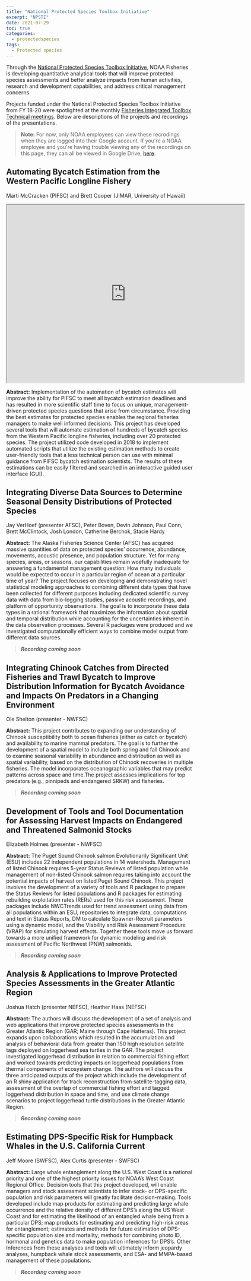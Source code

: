 ```yaml
---
title: "National Protected Species Toolbox Initiative"
excerpt: "NPSTI"
date: 2021-07-29
toc: true
categories:
  - protectedspecies
tags:
  - Protected species
---
```


Through the [National Protected Species Toolbox Initiative](https://www.fisheries.noaa.gov/national/population-assessments/national-protected-species-toolbox-initiative), NOAA Fisheries is developing quantitative analytical tools that will improve protected species assessments and better analyze impacts from human activities, research and development capabilities, and address critical management concerns. 

Projects funded under the National Protected Species Toolbox Initiative from FY 18-20 were spotlighted at the monthly [Fisheries Integrated Toolbox Technical meetings](https://noaa-fisheries-integrated-toolbox.github.io/news/NOAA-FIT-Tech-Meeting/). Below are descriptions of the projects and recordings of the presentations. 

> **Note:** For now, only NOAA employees can view these recrodings when they are logged into their Google account. If you're a NOAA employee and you're having trouble viewing any of the recordings on this page, they can all be viewed in Google Drive, [here](https://drive.google.com/drive/folders/1jP8_VgFIrrtYaE5_RV8Tw73mR9dMfPrw?usp=sharing). 

## Automating Bycatch Estimation from the Western Pacific Longline Fishery 

Marti McCracken (PIFSC) and Brett Cooper (JIMAR, University of Hawaii) 

<iframe src="https://drive.google.com/file/d/1SOlIY4JCfFkxCMn8I42v83RfTdDGTDtP/preview" width="640" height="480" allow="autoplay"></iframe>

**Abstract:** Implementation of the automation of bycatch estimates will improve the ability for PIFSC to meet all bycatch estimation deadlines and has resulted in more scientific staff time to focus on unique, management-driven protected species questions that arise from circumstance. Providing the best estimates for protected species enables the regional fisheries managers to make well informed decisions. This project has developed several tools that will automate estimation of hundreds of bycatch species from the Western Pacific longline fisheries, including over 20 protected species. The project utilized code developed in 2018 to implement automated scripts that utilize the existing estimation methods to create user-friendly tools that a less technical person can use with minimal guidance from PIFSC bycatch estimation scientists. The results of these estimations can be easily filtered and searched in an interactive guided user interface (GUI).

##  Integrating Diverse Data Sources to Determine Seasonal Density Distributions of Protected Species

Jay VerHoef (presenter AFSC), Peter Boven, Devin Johnson, Paul Conn, Brett McClintock, Josh London, Catherine Berchok, Stacie Hardy 

**Abstract:** The Alaska Fisheries Science Center (AFSC) has acquired massive quantities of data on protected species’ occurrence, abundance, movements, acoustic presence, and population structure. Yet for many species, areas, or seasons, our capabilities remain woefully inadequate for answering a fundamental management question: How many individuals would be expected to occur in a particular region of ocean at a particular time of year? The project focuses on developing and demonstrating novel statistical modeling approaches to combining different data types that have been collected for different purposes including dedicated scientific survey data with data from bio-logging studies, passive acoustic recordings, and platform of opportunity observations. The goal is to incorporate these data types in a rational framework that maximizes the information about spatial and temporal distribution while accounting for the uncertainties inherent in the data observation processes. Several R packages were produced and we investigated computationally efficient ways to combine model output from different data sources. 

> ***Recording coming soon***

##  Integrating Chinook Catches from Directed Fisheries and Trawl Bycatch to  Improve Distribution Information for Bycatch Avoidance and Impacts On Predators in a Changing Environment

Ole Shelton (presenter - NWFSC) 

**Abstract:** This project contributes to expanding our understanding of Chinook susceptibility both to ocean  fisheries (either as catch or bycatch) and availability to marine mammal predators. The goal is to  further the development of a spatial model to include both spring and fall Chinook and to  examine seasonal variability in abundance and distribution as well as spatial variability, based on  the distribution of Chinook recoveries in multiple fisheries. The model incorporates  oceanographic variables that may predict patterns across space and time.The project assesses  implications for top predators (e.g., pinnipeds and endangered SRKW) and fisheries. 

> ***Recording coming soon***

## Development of Tools and Tool Documentation for Assessing Harvest Impacts on  Endangered and Threatened Salmonid Stocks

Elizabeth Holmes (presenter - NWFSC) 

**Abstract:** The Puget Sound Chinook salmon Evolutionarily Significant Unit (ESU) includes 22 independent  populations in 14 watersheds. Management of listed Chinook requires 5-year Status Reviews of  listed population while management of non-listed Chinook salmon requires taking into account  the potential impacts of harvest on listed Puget Sound Chinook. This project involves the  development of a variety of tools and R packages to prepare the Status Reviews for listed  populations and R packages for estimating rebuilding exploitation rates (RERs) used for this risk  assessment. These packages include NWCTrends used for trend assessment using data from  all populations within an ESU, repositories to integrate data, computations and text in Status  Reports, DM to calculate Spawner-Recruit parameters using a dynamic model, and the Viability  and Risk Assessment Procedure (VRAP) for simulating harvest effects. Together these tools  move us forward towards a more unified framework for dynamic modeling and risk assessment  of Pacific Northwest (PNW) salmonids.

> ***Recording coming soon***

## Analysis & Applications to Improve Protected Species Assessments in the Greater  Atlantic Region

Joshua Hatch (presenter NEFSC), Heather Haas (NEFSC) 

**Abstract:** The authors will discuss the development of a set of analysis and web applications that improve  protected species assessments in the Greater Atlantic Region (GAR; Maine through Cape Hatteras).  This project expands upon collaborations which resulted in the accumulation and analysis of  behavioral data from greater than 150 high resolution satellite tags deployed on loggerhead sea  turtles in the GAR. The project investigated loggerhead distribution in relation to commercial fishing  effort and worked towards predicting impacts on loggerhead populations from thermal components  of ecosystem change. The authors will discuss the three anticipated outputs of the project which  include the development of an R shiny application for track reconstruction from satellite-tagging data,  assessment of the overlap of commercial fishing effort and tagged loggerhead distribution in space  and time, and use climate change scenarios to project loggerhead turtle distributions in the Greater  Atlantic Region. 

> ***Recording coming soon***

## Estimating DPS-Specific Risk for Humpback Whales in the U.S. California Current

Jeff Moore (SWFSC), Alex Curtis (presenter - SWFSC) 

**Abstract:** Large whale entanglement along the U.S. West Coast is a national priority and one of the highest  priority issues for NOAA’s West Coast Regional Office. Decision tools that this project developed, will  enable managers and stock assessment scientists to infer stock- or DPS-specific population and risk  parameters will greatly facilitate decision-making. Tools developed include map products for  estimating and predicting large whale occurrence and the relative density of different DPS’s along  the US West Coast and for estimating the likelihood of an entangled whale being from a particular  DPS; map products for estimating and predicting high-risk areas for entanglement; estimates and  methods for future estimation of DPS-specific population size and mortality; methods for combining  photo ID, hormonal and genetics data to make population inferences for DPS’s. Other Inferences  from these analyses and tools will ultimately inform jeopardy analyses, humpback whale stock  assessments, and ESA- and MMPA-based management of these populations.  

> ***Recording coming soon***
